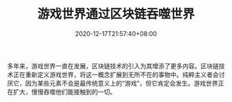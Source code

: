 ﻿---
title: "游戏世界通过区块链吞噬世界"
date: 2020-12-17T21:57:40+08:00
lastmod: 2020-12-17T16:45:40+08:00
draft: false
authors: ["Blooming"]
description: "多年来，游戏世界一直在发展，区块链技术的引入为其增添了更多内容。区块链技术正在重新定义游戏世界，将这一概念扩展到无所不在的事物中。纯粹主义者会讨厌它，因为某些元素不会是最传统意义上的“游戏”，但它肯定会发生。游戏世界正在扩大，慢慢吞噬他们能接触到的一切。"
featuredImage: "game-worlds-swallow-the-world-through-blockchain.png"
tags: ["Strategy Game","策略游戏","Play to Earn"]
categories: ["news"]
news: ["策略游戏"]
weight: 
lightgallery: true
pinned: false
recommend: false
recommend1: false
---

多年来，游戏世界一直在发展，区块链技术的引入为其增添了更多内容。区块链技术正在重新定义游戏世界，将这一概念扩展到无所不在的事物中。纯粹主义者会讨厌它，因为某些元素不会是最传统意义上的“游戏”，但它肯定会发生。游戏世界正在扩大，慢慢吞噬他们能接触到的一切。

<!--more-->

